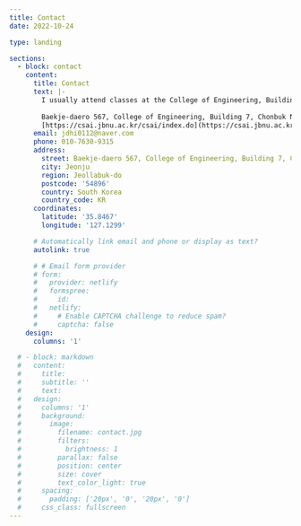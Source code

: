 ```yaml
---
title: Contact
date: 2022-10-24

type: landing

sections:
  - block: contact
    content:
      title: Contact
      text: |-
        I usually attend classes at the College of Engineering, Building 7, Chonbuk National University.
        
        Baekje-daero 567, College of Engineering, Building 7, Chonbuk National University  
        [https://csai.jbnu.ac.kr/csai/index.do](https://csai.jbnu.ac.kr/csai/index.do)
      email: jdhi0112@naver.com
      phone: 010-7630-9315
      address:
        street: Baekje-daero 567, College of Engineering, Building 7, Chonbuk National University
        city: Jeonju
        region: Jeollabuk-do
        postcode: '54896'
        country: South Korea
        country_code: KR
      coordinates:
        latitude: '35.8467'
        longitude: '127.1299'

      # Automatically link email and phone or display as text?
      autolink: true

      # # Email form provider
      # form:
      #   provider: netlify
      #   formspree:
      #     id:
      #   netlify:
      #     # Enable CAPTCHA challenge to reduce spam?
      #     captcha: false
    design:
      columns: '1'

  # - block: markdown
  #   content:
  #     title:
  #     subtitle: ''
  #     text:
  #   design:
  #     columns: '1'
  #     background:
  #       image: 
  #         filename: contact.jpg
  #         filters:
  #           brightness: 1
  #         parallax: false
  #         position: center
  #         size: cover
  #         text_color_light: true
  #     spacing:
  #       padding: ['20px', '0', '20px', '0']
  #     css_class: fullscreen
---
```


